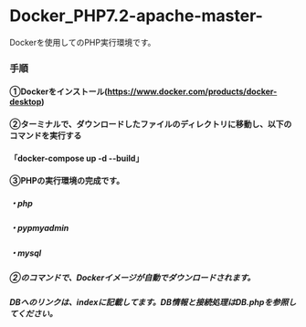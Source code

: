 # Docker_PHP7.2-apache-master-
Dockerを使用してのPHP実行環境です。

### 手順
#### ①Dockerをインストール(https://www.docker.com/products/docker-desktop) 
#### ②ターミナルで、ダウンロードしたファイルのディレクトリに移動し、以下のコマンドを実行する
#### 「docker-compose up -d --build」 
#### ③PHPの実行環境の完成です。

##### ・php
##### ・pypmyadmin
##### ・mysql
##### ②のコマンドで、Dockerイメージが自動でダウンロードされます。
##### DBへのリンクは、indexに記載してます。DB情報と接続処理はDB.phpを参照してください。
